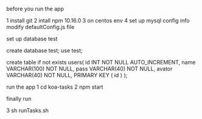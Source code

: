 before you run the app

1 install git 
2 intall npm 10.16.0
3 on centos env
4 set up mysql config info  modify  defaultConfig.js file

set up database test

create database test;
use test;

create table if not exists users(
 id INT NOT NULL AUTO_INCREMENT,
 name VARCHAR(100) NOT NULL,
 pass VARCHAR(40) NOT NULL,
 avator  VARCHAR(40) NOT NULL,
 PRIMARY KEY ( id )
);

run the app 
1 cd koa-tasks
2 npm start 

finally  run 

3 sh runTasks.sh 



